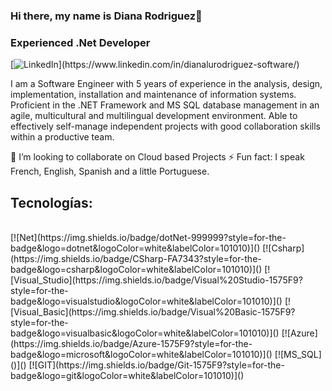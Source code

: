 ### Hi there, my name is Diana Rodriguez👋
### Experienced .Net Developer

[![LinkedIn]([https://img.shields.io/badge/LinkedIn-dianalurodriguez-software?style=for-the-badge&logo=linkedin&logoColor=white&labelColor=101010](https://img.shields.io/badge/LinkedIn-dianalurodriguez-blue?style=for-the-badge&logo=linkedin&logoColor=white&labelColor=101010))](https://www.linkedin.com/in/dianalurodriguez-software/)

I am a Software Engineer with 5 years of experience in the analysis, design, implementation, installation and maintenance of information systems.
Proficient in the .NET Framework and MS SQL database management in an agile, multicultural and multilingual development environment. 
Able to effectively self-manage independent projects with good collaboration skills within a productive team.

👯 I’m looking to collaborate on Cloud based Projects
⚡ Fun fact: I speak French, English, Spanish and a little Portuguese.
  
## Tecnologías:
</br>
[![Net](https://img.shields.io/badge/dotNet-999999?style=for-the-badge&logo=dotnet&logoColor=white&labelColor=101010)]()
[![Csharp](https://img.shields.io/badge/CSharp-FA7343?style=for-the-badge&logo=csharp&logoColor=white&labelColor=101010)]()
[![Visual_Studio](https://img.shields.io/badge/Visual%20Studio-1575F9?style=for-the-badge&logo=visualstudio&logoColor=white&labelColor=101010)]()
[![Visual_Basic](https://img.shields.io/badge/Visual%20Basic-1575F9?style=for-the-badge&logo=visualbasic&logoColor=white&labelColor=101010)]()
[![Azure](https://img.shields.io/badge/Azure-1575F9?style=for-the-badge&logo=microsoft&logoColor=white&labelColor=101010)]()
[![MS_SQL]()]()
[![GIT](https://img.shields.io/badge/Git-1575F9?style=for-the-badge&logo=git&logoColor=white&labelColor=101010)]()
</br>

<!--

Here are some ideas to get you started:

- 🔭 I’m currently working on ...
- 🌱 I’m currently learning ...
- 👯 I’m looking to collaborate on ...
- 🤔 I’m looking for help with ...
- 💬 Ask me about ...
- 📫 How to reach me: ...
- 😄 Pronouns: ...
- ⚡ Fun fact: ...
-->
